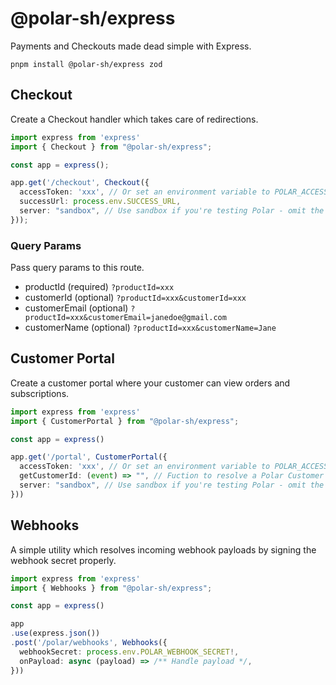 # @polar-sh/express

Payments and Checkouts made dead simple with Express.

`pnpm install @polar-sh/express zod`

## Checkout

Create a Checkout handler which takes care of redirections.

```typescript
import express from 'express'
import { Checkout } from "@polar-sh/express";

const app = express();

app.get('/checkout', Checkout({
  accessToken: 'xxx', // Or set an environment variable to POLAR_ACCESS_TOKEN
  successUrl: process.env.SUCCESS_URL,
  server: "sandbox", // Use sandbox if you're testing Polar - omit the parameter or pass 'production' otherwise
}));
```

### Query Params

Pass query params to this route.

- productId (required) `?productId=xxx`
- customerId (optional) `?productId=xxx&customerId=xxx`
- customerEmail (optional) `?productId=xxx&customerEmail=janedoe@gmail.com`
- customerName (optional) `?productId=xxx&customerName=Jane`

## Customer Portal

Create a customer portal where your customer can view orders and subscriptions.

```typescript
import express from 'express'
import { CustomerPortal } from "@polar-sh/express";

const app = express()

app.get('/portal', CustomerPortal({
  accessToken: 'xxx', // Or set an environment variable to POLAR_ACCESS_TOKEN
  getCustomerId: (event) => "", // Fuction to resolve a Polar Customer ID
  server: "sandbox", // Use sandbox if you're testing Polar - omit the parameter or pass 'production' otherwise
}))
```

## Webhooks

A simple utility which resolves incoming webhook payloads by signing the webhook secret properly.

```typescript
import express from 'express'
import { Webhooks } from "@polar-sh/express";

const app = express()

app
.use(express.json())
.post('/polar/webhooks', Webhooks({
  webhookSecret: process.env.POLAR_WEBHOOK_SECRET!,
  onPayload: async (payload) => /** Handle payload */,
}))
```
